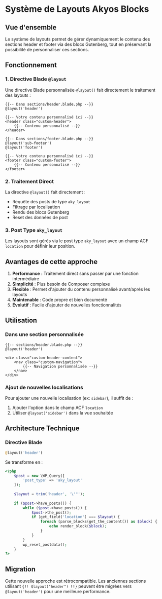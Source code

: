 # Système de Layouts Akyos Blocks

## Vue d'ensemble

Le système de layouts permet de gérer dynamiquement le contenu des sections header et footer via des blocs Gutenberg, tout en préservant la possibilité de personnaliser ces sections.

## Fonctionnement

### 1. Directive Blade `@layout`

Une directive Blade personnalisée `@layout()` fait directement le traitement des layouts :

```blade
{{-- Dans sections/header.blade.php --}}
@layout('header')

{{-- Votre contenu personnalisé ici --}}
<header class="custom-header">
    {{-- Contenu personnalisé --}}
</header>
```

```blade
{{-- Dans sections/footer.blade.php --}}
@layout('sub-footer')
@layout('footer')

{{-- Votre contenu personnalisé ici --}}
<footer class="custom-footer">
    {{-- Contenu personnalisé --}}
</footer>
```

### 2. Traitement Direct

La directive `@layout()` fait directement :
- Requête des posts de type `aky_layout`
- Filtrage par localisation
- Rendu des blocs Gutenberg
- Reset des données de post

### 3. Post Type `aky_layout`

Les layouts sont gérés via le post type `aky_layout` avec un champ ACF `location` pour définir leur position.

## Avantages de cette approche

1. **Performance** : Traitement direct sans passer par une fonction intermédiaire
2. **Simplicité** : Plus besoin de Composer complexe
3. **Flexible** : Permet d'ajouter du contenu personnalisé avant/après les layouts
4. **Maintenable** : Code propre et bien documenté
5. **Évolutif** : Facile d'ajouter de nouvelles fonctionnalités

## Utilisation

### Dans une section personnalisée

```blade
{{-- sections/header.blade.php --}}
@layout('header')

<div class="custom-header-content">
    <nav class="custom-navigation">
        {{-- Navigation personnalisée --}}
    </nav>
</div>
```

### Ajout de nouvelles localisations

Pour ajouter une nouvelle localisation (ex: `sidebar`), il suffit de :

1. Ajouter l'option dans le champ ACF `location`
2. Utiliser `@layout('sidebar')` dans la vue souhaitée

## Architecture Technique

### Directive Blade
```php
@layout('header')
```

Se transforme en :
```php
<?php 
    $post = new \WP_Query([
        'post_type' => 'aky_layout'
    ]);
    
    $layout = trim('header', '\'"');
    
    if ($post->have_posts()) {
        while ($post->have_posts()) {
            $post->the_post();
            if (get_field('location') === $layout) {
                foreach (parse_blocks(get_the_content()) as $block) {
                    echo render_block($block);
                }
            }
        }
        wp_reset_postdata();
    }
?>
```

## Migration

Cette nouvelle approche est rétrocompatible. Les anciennes sections utilisant `{!! $layout("header") !!}` peuvent être migrées vers `@layout('header')` pour une meilleure performance. 